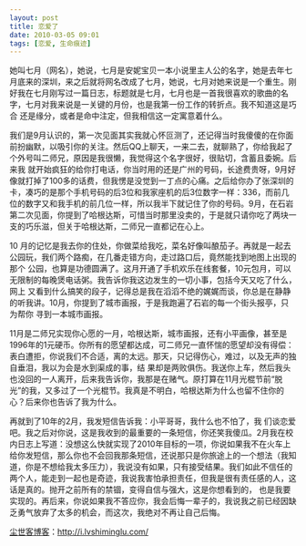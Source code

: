 ```yaml
---
layout: post
title: 恋爱了
date: 2010-03-05 09:01
tags: [恋爱, 生命痕迹]
---
```

她叫七月（网名），她说，七月是安妮宝贝一本小说里主人公的名字，她是去年七月底来的深圳，来之后就将网名改成了七月，她说，七月对她来说是一个重生。刚 好我在七月刚写过一篇日志，标题就是七月，七月也是一首我很喜欢的歌曲的名字，七月对我来说是一关键的月份，也是我第一份工作的转折点。我不知道这是巧合 还是缘分，或者是命中注定，但我相信这一定寓意着什么。

我们是9月认识的，第一次见面其实我就心怀叵测了，还记得当时我傻傻的在你面前扮幽默，以吸引你的关注。然后QQ上聊天，一来二去，就聊熟了，你给我起了个外号叫二师兄，原因是我很懒，我觉得这个名字很好，很贴切，含蓄且委婉。后来我 就开始疯狂的给你打电话，你当时用的还是广州的号码，长途费贵呀，9月好像就打掉了100多的话费，但我愣是没觉到一丁点的心痛。之后给你办了张深圳的卡，凑巧的是那个手机号码的后3位和我家座机的后3位数字一样：336，而前几位的数字又和我手机的前几位一样，所以我半下就记住了你的号码。9月，在石岩第二次见面，你提到了哈根达斯，可惜当时那里没卖的，于是就只请你吃了两块一支的巧乐滋，但关于哈根达斯，二师兄一直都记在心上。

10 月的记忆是我去你的住处，你做菜给我吃，菜名好像叫酿茄子。再就是一起去公园玩，我们两个路痴，在几番走错方向，走过路口后，竟然能找到地图上出现的那个 公园，也算是功德圆满了。这月开通了手机欢乐在线套餐，10元包月，可以无限制的每晚煲电话粥。我告诉你我这边发生的一切小事，包括今天又吃了什么，网上 又看到什么搞笑的段子，记得总是我在滔滔不绝的娓娓而谈，你总是在静静的听我讲。10月，你提到了城市画报，于是我跑遍了石岩的每一个街头报亭，只为帮你 寻到一本城市画报。

11月是二师兄实现你心愿的一月，哈根达斯，城市画报，还有小平画像，甚至是1996年的1元硬币。你所有的愿望都达成，可二师兄一直怀惴的愿望却没有得偿：表白遭拒，你说我们不合适，离的太远。那天，只记得伤心，难过，以及无声的独自垂泪，我以为会是水到渠成的事，结 果却是两败俱伤。我送你上车，然后我头也没回的一人离开，后来我告诉你，我那是在赌气。原打算在11月光棍节前“脱光”的我，又多过了一个光棍节。我真是不明白，哈根达斯为什么也留不住你的心？后来你也告诉了我为什么。

再就到了10年的2月，我发短信告诉我：小平哥哥，我什么也不怕了，我 们谈恋爱吧。我之后对你说，这是我收到的最重要的一条短信，你还笑我傻瓜。2月我在校内日志上写道：没想这么快就实现了2010年目标的一项，你说如果我不在火车上给你发短信，那么你也不会回我那条短信，还说那只是你旅途上的一个想法（我知道，你是不想给我太多压力），我说没有如果，只有接受结果。我们如此不信任的两个人，能走到一起也是奇迹，我说我害怕承担责任，但我是很有责任感的人，这话是真的。抛开之前所有的禁锢，变得自信与强大，这是你想看到的， 也是我要实现的。再后来，你说如果我不答应你，我会后悔一辈子的，我说我之前已经因缺乏勇气放弃了太多的机会，而这次，我绝对不再让自己后悔。

<a href="http://i.lvshiminglu.com/">尘世客博客</a>：<a href="http://i.lvshiminglu.com/">http://i.lvshiminglu.com/</a>

